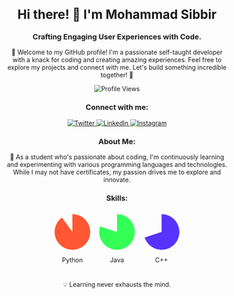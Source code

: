 <!-- Introduction -->
<h1 align="center">Hi there! 👋 I'm Mohammad Sibbir</h1>
<h3 align="center">Crafting Engaging User Experiences with Code.</h3>

<!-- Additional Information -->
<p align="center">
  🌟 Welcome to my GitHub profile! I'm a passionate self-taught developer with a knack for coding and creating amazing experiences. Feel free to explore my projects and connect with me. Let's build something incredible together! 🌟
</p>

<!-- Profile Views -->
<p align="center">
  <img src="https://komarev.com/ghpvc/?username=sibbir2941&label=Profile%20views&color=0e75b6&style=flat" alt="Profile Views" />
</p>

<!-- Social Links -->
<h3 align="center">Connect with me:</h3>
<p align="center">
  <a href="https://twitter.com/mohammad_sibbir" target="blank">
    <img src="https://img.shields.io/twitter/follow/mohammad_sibbir?logo=twitter&style=for-the-badge" alt="Twitter" />
  </a>
  <a href="https://www.linkedin.com/in/mohammadsibbir/" target="blank">
    <img src="https://img.shields.io/badge/LinkedIn-Connect-blue?style=for-the-badge&logo=linkedin" alt="LinkedIn" />
  </a>
  <a href="https://instagram.com/sleeping_sibbir" target="blank">
    <img src="https://img.shields.io/badge/Instagram-Follow-red?style=for-the-badge&logo=instagram" alt="Instagram" />
  </a>
</p>

<!-- Personal Statement -->
<h3 align="center">About Me:</h3>
<p align="center">
  🚀 As a student who's passionate about coding, I'm continuously learning and experimenting with various programming languages and technologies. While I may not have certificates, my passion drives me to explore and innovate.
</p>

<!-- Skills with Colorful Circles -->
<h3 align="center">Skills:</h3>
<div align="center" style="display: flex; justify-content: center;">
  <!-- Customize the colors and percentages as needed -->
  <div style="margin: 10px;">
    <div class="circle" style="--percent: 90%; --color: #ff5733;"></div>
    <p>Python</p>
  </div>
  <div style="margin: 10px;">
    <div class="circle" style="--percent: 80%; --color: #33ff57;"></div>
    <p>Java</p>
  </div>
  <div style="margin: 10px;">
    <div class="circle" style="--percent: 70%; --color: #5733ff;"></div>
    <p>C++</p>
  </div>
  <!-- Add more skills here -->
</div>

<style>
  .circle {
    width: 80px;
    height: 80px;
    background: conic-gradient(
      var(--color) var(--percent),
      transparent 0
    );
    border-radius: 50%;
    display: flex;
    justify-content: center;
    align-items: center;
    font-size: 18px;
    font-weight: bold;
    color: #fff;
  }
</style>


<!-- Inspirational Quote -->
<p align="center">
  💡 Learning never exhausts the mind.
</p>
